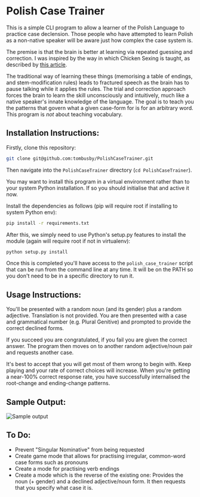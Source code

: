 
# Polish Case Trainer

This is a simple CLI program to allow a learner of the Polish Language to practice case declension. Those people who have attempted to learn Polish as a non-native speaker will be aware just how complex the case system is.

The premise is that the brain is better at learning via repeated guessing and correction. I was inspired by the way in which Chicken Sexing is taught, as described by [this article](http://www.businessinsider.com/the-incredible-intuition-of-professional-chicken-sexers-2012-3).

The traditional way of learning these things (memorising a table of endings, and stem-modification rules) leads to fractured speech as the brain has to pause talking while it applies the rules. The trial and correction approach forces the brain to learn the skill unconsciously and intuitively, much like a native speaker's innate knowledge of the language. The goal is to teach you the patterns that govern what a given case-form for is for an arbitrary word. This program is *not* about teaching vocabulary.

## Installation Instructions:

Firstly, clone this repository:

```bash
git clone git@github.com:tombusby/PolishCaseTrainer.git
```

Then navigate into the `PolishCaseTrainer` directory (`cd PolishCaseTrainer`).

You may want to install this program in a virtual environment rather than to your system Python installation. If so you should initialise that and active it now.

Install the dependencies as follows (pip will require root if installing to system Python env):

```bash
pip install -r requirements.txt
```

After this, we simply need to use Python's setup.py features to install the module (again will require root if not in virtualenv):

```bash
python setup.py install
```

Once this is completed you'll have access to the `polish_case_trainer` script that can be run from the command line at any time. It will be on the PATH so you don't need to be in a specific directory to run it.

## Usage Instructions:

You'll be presented with a random noun (and its gender) plus a random adjective. Translation is not provided. You are then presented with a case and grammatical number (e.g. Plural Genitive) and prompted to provide the correct declined forms.

If you succeed you are congratulated, if you fail you are given the correct answer. The program then moves on to another random adjective/noun pair and requests another case.

It's best to accept that you will get most of them wrong to begin with. Keep playing and your rate of correct choices will increase. When you're getting a near-100% correct response rate, you have successfully internalised the root-change and ending-change patterns.

## Sample Output:

![Sample output](https://raw.githubusercontent.com/tombusby/PolishCaseTrainer/master/readme-files/terminal.png)

## To Do:

* Prevent "Singular Nominative" from being requested
* Create game mode that allows for practising irregular, common-word case forms such as pronouns
* Create a mode for practising verb endings
* Create a mode which is the reverse of the existing one: Provides the noun (+ gender) and a declined adjective/noun form. It then requests that you specify what case it is.
